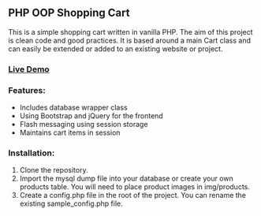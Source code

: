 ## PHP OOP Shopping Cart

This is a simple shopping cart written in vanilla PHP. The aim of this project is clean code and good practices.
It is based around a main Cart class and can easily be extended or added to an existing website or project.

### [Live Demo](http://shoppingcart.peterplucinski.com)

### Features:

- Includes database wrapper class
- Using Bootstrap and jQuery for the frontend
- Flash messaging using session storage
- Maintains cart items in session

### Installation:

1. Clone the repository.
2. Import the mysql dump file into your database or create your own products table. You will need to place product images in img/products.
3. Create a config.php file in the root of the project. You can rename the existing sample_config.php file.
